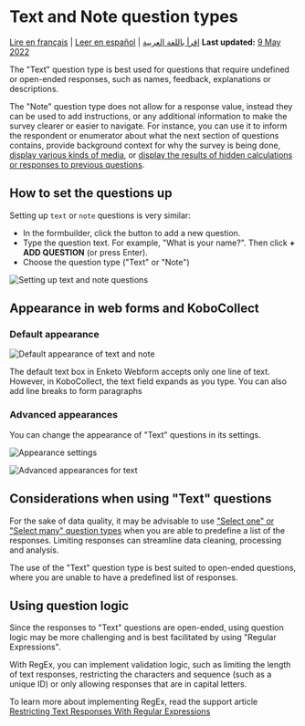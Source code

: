 # Text and Note question types
<a href="fr/text_and_note.html">Lire en français</a> | <a href="es/text_and_note.html">Leer en español</a> | <a href="ar/text_and_note.html">اقرأ باللغة العربية</a>
**Last updated:** <a href="https://github.com/kobotoolbox/docs/blob/4d3ba5b4639335723af5b5a376159a536c904323/source/text_and_note.md" class="reference">9 May 2022</a>

The "Text" question type is best used for questions that require undefined or
open-ended responses, such as names, feedback, explanations or descriptions.

The "Note" question type does not allow for a response value, instead they can
be used to add instructions, or any additional information to make the survey
clearer or easier to navigate. For instance, you can use it to inform the
respondent or enumerator about what the next section of questions contains,
provide background context for why the survey is being done,
[display various kinds of media](media.md), or
[display the results of hidden calculations or responses to previous questions](responses_inside_question.md).

## How to set the questions up

Setting up `text` or `note` questions is very similar:

-   In the formbuilder, click the <i class="k-icon k-icon-plus"></i> button to
    add a new question.
-   Type the question text. For example, "What is your name?". Then click **+
    ADD QUESTION** (or press Enter).
-   Choose the question type ("Text" or "Note")

![Setting up text and note questions](images/text_and_note/text_note_setup.gif)

## Appearance in web forms and KoboCollect

### Default appearance

![Default appearance of text and note](images/text_and_note/text_note_default_appearance.png)

<p class="note">
  The default text box in Enketo Webform accepts only one line of text. However,
  in KoboCollect, the text field expands as you type. You can also add line
  breaks to form paragraphs
</p>

### Advanced appearances

You can change the appearance of "Text" questions in its settings.

![Appearance settings](images/text_and_note/text_appearance_settings.png)

![Advanced appearances for text](images/text_and_note/text_advanced_appearance.png)

## Considerations when using "Text" questions

For the sake of data quality, it may be advisable to use
["Select one" or "Select many" question types](select_one_and_select_many.md)
when you are able to predefine a list of the responses. Limiting responses can
streamline data cleaning, processing and analysis.

The use of the "Text" question type is best suited to open-ended questions,
where you are unable to have a predefined list of responses.

## Using question logic

Since the responses to "Text" questions are open-ended, using question logic may
be more challenging and is best facilitated by using "Regular Expressions".

With RegEx, you can implement validation logic, such as limiting the length of
text responses, restricting the characters and sequence (such as a unique ID) or
only allowing responses that are in capital letters.

To learn more about implementing RegEx, read the support article
[Restricting Text Responses With Regular Expressions](restrict_responses.md)
